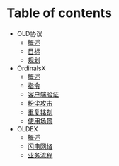 # Table of contents

* OLD协议
  * [概述](introduction/introduction.md)
  * [目标](introduction/goal.md)
  * [规划](introduction/roadmap.md)
* OrdinalsX
  * [概述](ordx/README.md)
  * [指令](ordx/instruct.md)
  * [客户端验证](ordx/appverify.md)
  * [粉尘攻击](ordx/dust.md)
  * [重复铭刻](ordx/multiscribe.md)
  * [使用场景](ordx/usecase.md)
* OLDEX
  * [概述](oldex/README.md)
  * [闪电网络](oldex/lightning.md)
  * [业务流程](oldex/workflow.md)
